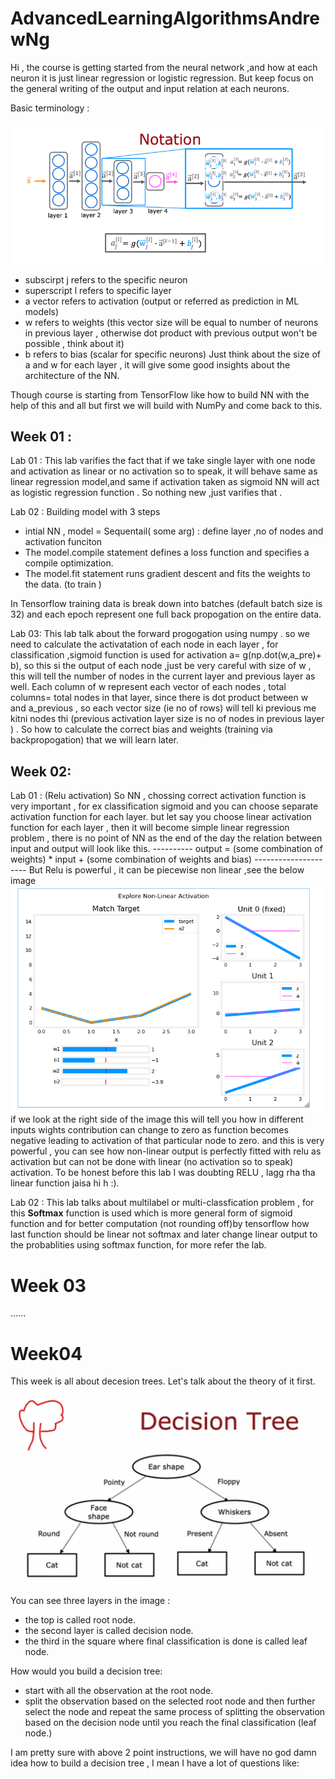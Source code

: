 # AdvancedLearningAlgorithmsAndrewNg
Hi , the course is getting started from the neural network ,and how at each neuron it is just linear regression or logistic regression. But keep focus on the general writing of the output and input relation at each neurons.

Basic terminology :

![refer this for explaination](images/NN_neuron_InputOutput.png)
- subscirpt j refers to the specific neuron
- superscript l refers to specific layer  
- a vector  refers to activation (output or referred as prediction in ML models)
- w refers to weights (this vector size will be equal to number of neurons in previous layer , otherwise dot product with       previous output won't be possible , think about it)
- b refers to bias (scalar for specific neurons)
Just think about the size of a and w for each layer , it will give some good insights about the architecture of the NN.

Though course is starting from TensorFlow like how to build NN with the help of this and all but first we will build with NumPy and come back to this.

## Week 01 :

Lab 01 : This lab varifies the fact that if we take single layer with one node and activation as linear or no activation so to speak, it will behave same as linear regression model,and same if activation taken as sigmoid NN will act as logistic regression function . So nothing new ,just varifies that .

Lab 02 : Building model with 3 steps
 - intial NN , model = Sequentail( some arg) : define layer ,no of nodes and activation funciton
 - The model.compile statement defines a loss function and specifies a compile optimization.
 - The model.fit statement runs gradient descent and fits the weights to the data. (to train )

 In Tensorflow training data is break down into batches (default batch size is 32) and each epoch represent one full back propogation on the entire data.


Lab 03: This lab talk about the forward progogation using numpy . so we need to calculate the activatation of each node in each layer , for classification ,sigmoid function is used for activation a= g(np.dot(w,a_pre)+ b), so this si the output of each node ,just be very careful with size of w , this will tell the number of nodes in the current layer and previous layer as well.
Each column of w represent each vector of each nodes , total columns= total nodes in that layer, since there is dot product between w and a_previous , so each vector size (ie no of rows) will tell ki previous me kitni nodes thi (previous activation layer size is no of nodes in previous layer ) . So how to calculate the correct bias and weights (training via backpropogation) that we will learn later.


## Week 02:
Lab 01 : (Relu activation) So NN , chossing correct activation function is very important , for ex classification sigmoid and you can choose separate activation function for each layer. but let say you choose linear activation function for each layer , then it will become simple linear regression problem , there is no point of NN as the end of the day the relation between input and output will look like this.
    ---------- output = (some combination of weights) * input  + (some combination of weights and  bias) ---------------------
But Relu is powerful , it can be piecewise non linear ,see the below image
![](images/RELU_piecewiseNonlinear.png)
if we look at the right side of the image this will tell you how in different inputs wights contribution can change to zero as function becomes negative leading to activation of that particular node to zero. and this is very powerful , you can see how non-linear output is perfectly fitted with relu as activation but can not be done with linear (no activation so to speak) activation. 
To be honest before this lab I was doubting RELU , lagg rha tha linear function jaisa hi h :).

Lab 02 : This lab talks about multilabel or multi-classfication problem , for this **Softmax** function is used which is more general form of sigmoid function and for better computation (not rounding off)by tensorflow how last function should be linear not softmax and later change linear output to the probablities using softmax function, for more refer the lab.


# Week 03
......


# Week04
 This week is all about decesion trees. Let's talk about the theory of it first.

![Refer this image](images/decision_tree.png)

You can see three layers in the image :
- the top is called root node.
- the second layer is called decision node.
- the third in the square where final classification is done is called leaf node.

How would you build a decision tree:
- start with all the observation at the root node.
- split the observation based on the selected root node and then further select the node and repeat the same process of splitting the observation based on the decision node until you reach the final classification (leaf node.)

I am pretty sure with above 2 point instructions, we will have no god damn idea how to build a decision tree , I mean I have a lot of questions like:
